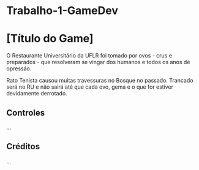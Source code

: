 # Trabalho-1-GameDev
# [Título do Game]
O Restaurante Universitário da UFLR foi tomado por ovos - crus e preparados - que resolveram se vingar dos humanos e todos os anos de opressáo. 

Rato Tenista causou muitas travessuras no Bosque no passado. Trancado será no RU e não sairá até que cada ovo, gema e o que for estiver devidamente derrotado.

## Controles

...

## Créditos

...
